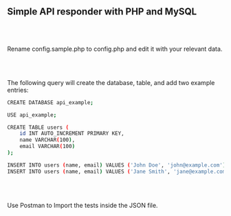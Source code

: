 <br>

## Simple API responder with PHP and MySQL

<br><br>

Rename config.sample.php to config.php and edit it with your relevant data.

<br><br>

The following query will create the database, table, and add two example entries:
```sh
CREATE DATABASE api_example;

USE api_example;

CREATE TABLE users (
    id INT AUTO_INCREMENT PRIMARY KEY,
    name VARCHAR(100),
    email VARCHAR(100)
);

INSERT INTO users (name, email) VALUES ('John Doe', 'john@example.com');
INSERT INTO users (name, email) VALUES ('Jane Smith', 'jane@example.com');
```

<br><br>

Use Postman to Import the tests inside the JSON file.